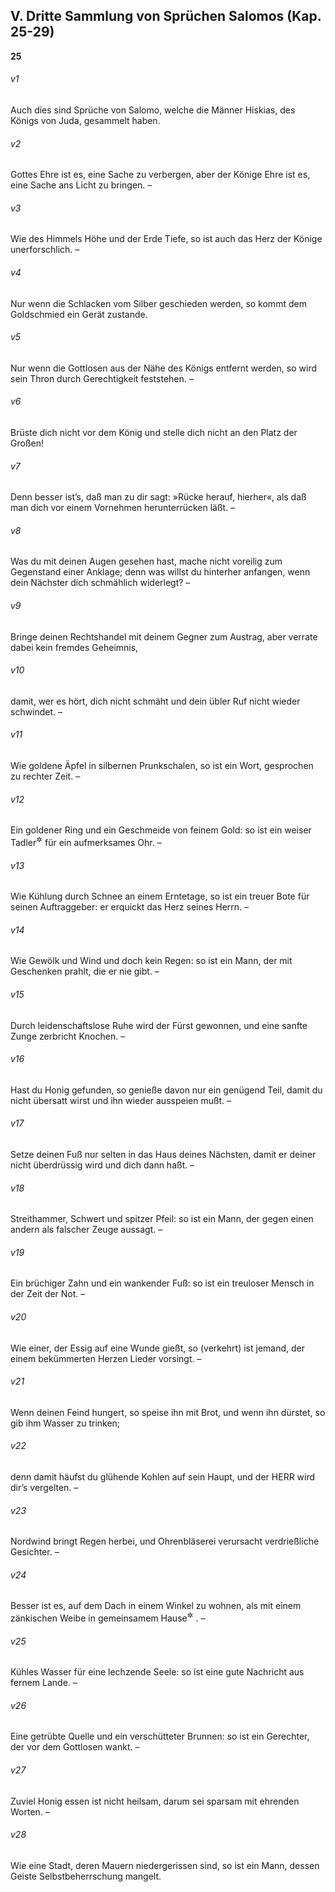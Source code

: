 ## V. Dritte Sammlung von Sprüchen Salomos (Kap. 25-29)

__25__

###### v1
Auch dies sind Sprüche von Salomo, welche die Männer Hiskias, des Königs von Juda, gesammelt haben.


###### v2
Gottes Ehre ist es, eine Sache zu verbergen, aber der Könige Ehre ist es, eine Sache ans Licht zu bringen. –

###### v3
Wie des Himmels Höhe und der Erde Tiefe, so ist auch das Herz der Könige unerforschlich. –

###### v4
Nur wenn die Schlacken vom Silber geschieden werden, so kommt dem Goldschmied ein Gerät zustande.

###### v5
Nur wenn die Gottlosen aus der Nähe des Königs entfernt werden, so wird sein Thron durch Gerechtigkeit feststehen. –

###### v6
Brüste dich nicht vor dem König und stelle dich nicht an den Platz der Großen!

###### v7
Denn besser ist’s, daß man zu dir sagt: »Rücke herauf, hierher«, als daß man dich vor einem Vornehmen herunterrücken läßt. –

###### v8
Was du mit deinen Augen gesehen hast, mache nicht voreilig zum Gegenstand einer Anklage; denn was willst du hinterher anfangen, wenn dein Nächster dich schmählich widerlegt? –

###### v9
Bringe deinen Rechtshandel mit deinem Gegner zum Austrag, aber verrate dabei kein fremdes Geheimnis,

###### v10
damit, wer es hört, dich nicht schmäht und dein übler Ruf nicht wieder schwindet. –

###### v11
Wie goldene Äpfel in silbernen Prunkschalen, so ist ein Wort, gesprochen zu rechter Zeit. –

###### v12
Ein goldener Ring und ein Geschmeide von feinem Gold: so ist ein weiser Tadler<sup title="oder: Mahner">&#x2732;</sup>
 für ein aufmerksames Ohr. –

###### v13
Wie Kühlung durch Schnee an einem Erntetage, so ist ein treuer Bote für seinen Auftraggeber: er erquickt das Herz seines Herrn. –

###### v14
Wie Gewölk und Wind und doch kein Regen: so ist ein Mann, der mit Geschenken prahlt, die er nie gibt. –

###### v15
Durch leidenschaftslose Ruhe wird der Fürst gewonnen, und eine sanfte Zunge zerbricht Knochen. –

###### v16
Hast du Honig gefunden, so genieße davon nur ein genügend Teil, damit du nicht übersatt wirst und ihn wieder ausspeien mußt. –

###### v17
Setze deinen Fuß nur selten in das Haus deines Nächsten, damit er deiner nicht überdrüssig wird und dich dann haßt. –

###### v18
Streithammer, Schwert und spitzer Pfeil: so ist ein Mann, der gegen einen andern als falscher Zeuge aussagt. –

###### v19
Ein brüchiger Zahn und ein wankender Fuß: so ist ein treuloser Mensch in der Zeit der Not. –

###### v20
Wie einer, der Essig auf eine Wunde gießt, so (verkehrt) ist jemand, der einem bekümmerten Herzen Lieder vorsingt. –

###### v21
Wenn deinen Feind hungert, so speise ihn mit Brot, und wenn ihn dürstet, so gib ihm Wasser zu trinken;

###### v22
denn damit häufst du glühende Kohlen auf sein Haupt, und der HERR wird dir’s vergelten. –

###### v23
Nordwind bringt Regen herbei, und Ohrenbläserei verursacht verdrießliche Gesichter. –

###### v24
Besser ist es, auf dem Dach in einem Winkel zu wohnen, als mit einem zänkischen Weibe in gemeinsamem Hause<sup title="vgl. 21,9">&#x2732;</sup>
. –

###### v25
Kühles Wasser für eine lechzende Seele: so ist eine gute Nachricht aus fernem Lande. –

###### v26
Eine getrübte Quelle und ein verschütteter Brunnen: so ist ein Gerechter, der vor dem Gottlosen wankt. –

###### v27
Zuviel Honig essen ist nicht heilsam, darum sei sparsam mit ehrenden Worten. –

###### v28
Wie eine Stadt, deren Mauern niedergerissen sind, so ist ein Mann, dessen Geiste Selbstbeherrschung mangelt.